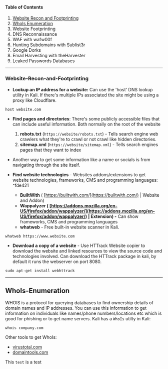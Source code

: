 
#### Table of Contents
1. [Website Recon and Footprinting](Passive%20Information%20Gathering.md#website-recon-and-footprinting)
2. [WhoIs Enumeration](Passive%20Information%20Gathering.md#whois-enumeration)
3. Website Footprinting
4. DNS Reconnaissance
5. WAF with wafw00f
6. Hunting Subdomains with Sublist3r
7. Google Dorks
8. Email Harvesting with theHarvester
9. Leaked Passwords Databases

---
### Website-Recon-and-Footprinting

- **Lookup an IP address for a website:** Can use the 'host' DNS lookup utility in Kali. If there's multiple IPs associated the site might be using a proxy like Cloudflare.
```
host website.com
```

- **Find pages and directories**: There's some publicly accessible files that can include useful information. Both normally on the root of the website
	1. **robots.txt**  (```https://website/robots.txt```) - Tells search engine web crawlers what they're to crawl or not crawl like hidden directories. 
	2. **sitemap.xml** (```https://website/sitemap.xml```) - Tells search engines pages that they want to index

- Another way to get some information like a name or socials is from navigating through the site itself.
- **Find website technologies** - Websites addons/extensions to get website technologies, frameworks, CMS and programming languages: ^fde421
	- **BuiltWith** ( [https://builtwith.com/](https://builtwith.com/)  | Website and Addon)
	- **Wappalyzer ( [https://addons.mozilla.org/en-US/firefox/addon/wappalyzer/](https://addons.mozilla.org/en-US/firefox/addon/wappalyzer/) | Extension) -** Can show frameworks, CMS and programming languages 
	- **whatweb** - Free built-in website scanner in Kali. 

```
whatweb https://www.website.com
```

- **Download a copy of a website** - Use HTTrack Website copier to download the website and linked resources  to view the source code and technologies involved.  Can download the HTTrack package in kali, by default it runs the webserver on port 8080.
```
sudo apt-get install webhttrack
```   
---
## WhoIs-Enumeration

WHOIS is a protocol for querying databases to find ownership details of domain names and IP addresses. You can use this information to get information on individuals like names/phone numbers/locations etc which is good for phishing or to get name servers.  Kali has a ```WhoIs``` utilty in Kali:
```
whois company.com
```
Other tools to get WhoIs:
- [virustotal.com](http://virustotal.com)
- [domaintools.com](http://domaintools.com)






This ```test``` is a test
```